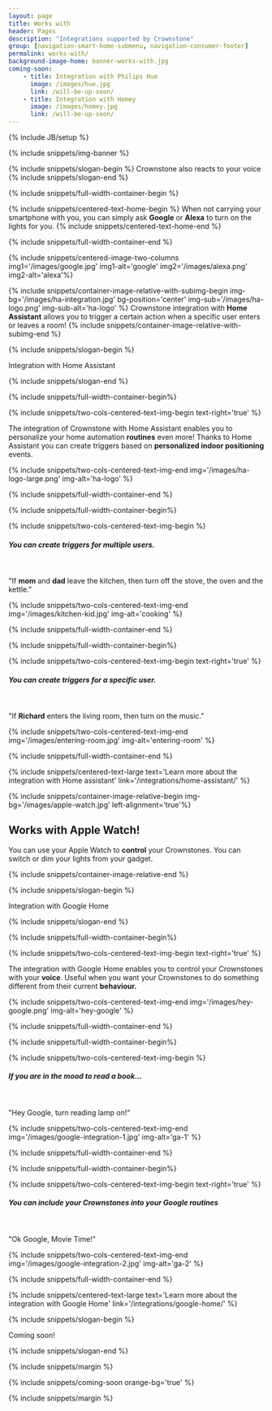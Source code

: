 ```yaml
---
layout: page
title: Works with
header: Pages
description: "Integrations supported by Crownstone"
group: [navigation-smart-home-submenu, navigation-consumer-footer]
permalink: works-with/
background-image-home: banner-works-with.jpg
coming-soon:
    - title: Integration with Philips Hue 
      image: /images/hue.jpg
      link: /will-be-up-soon/
    - title: Integration with Homey
      image: /images/homey.jpg
      link: /will-be-up-soon/
---
```



{% include JB/setup %}

{% include snippets/img-banner %}

{% include snippets/slogan-begin %}
Crownstone also reacts to your voice
{% include snippets/slogan-end %}

{% include snippets/full-width-container-begin %}

{% include snippets/centered-text-home-begin %}
When not carrying your smartphone with you, you can simply ask **Google** or **Alexa** to turn on the lights for you.
{% include snippets/centered-text-home-end %}

{% include snippets/full-width-container-end %}

{% include snippets/centered-image-two-columns img1='/images/google.jpg' img1-alt='google' img2='/images/alexa.png' img2-alt='alexa'%}

{% include snippets/container-image-relative-with-subimg-begin img-bg='/images/ha-integration.jpg' bg-position='center' img-sub='/images/ha-logo.png' img-sub-alt='ha-logo' %}
Crownstone integration with **Home Assistant** allows you to trigger a certain action when a specific user enters or leaves a room!
{% include snippets/container-image-relative-with-subimg-end %}

{% include snippets/slogan-begin %}

Integration with Home Assistant

{% include snippets/slogan-end %}


{% include snippets/full-width-container-begin%}

{% include snippets/two-cols-centered-text-img-begin text-right='true' %}

The integration of Crownstone with Home Assistant enables you to personalize your home automation **routines** even more! Thanks to Home Assistant you can create triggers based on **personalized indoor positioning** events. 
 
{% include snippets/two-cols-centered-text-img-end img='/images/ha-logo-large.png' img-alt='ha-logo' %}

{% include snippets/full-width-container-end %}


{% include snippets/full-width-container-begin%}

{% include snippets/two-cols-centered-text-img-begin %}

##### You can create triggers for multiple users.

<p>&nbsp;</p>

"If **mom** and **dad** leave the kitchen, then turn off the stove, the oven and the kettle."
 
{% include snippets/two-cols-centered-text-img-end img='/images/kitchen-kid.jpg' img-alt='cooking' %}

{% include snippets/full-width-container-end %}


{% include snippets/full-width-container-begin%}

{% include snippets/two-cols-centered-text-img-begin text-right='true' %}

##### You can create triggers for a specific user.

<p>&nbsp;</p>

"If **Richard** enters the living room, then turn on the music."
 
{% include snippets/two-cols-centered-text-img-end img='/images/entering-room.jpg' img-alt='entering-room' %}

{% include snippets/full-width-container-end %}


{% include snippets/centered-text-large text='Learn more about the integration with Home assistant' link='/integrations/home-assistant/' %}


{% include snippets/container-image-relative-begin img-bg='/images/apple-watch.jpg' left-alignment='true'%}

## Works with Apple Watch!

You can use your Apple Watch to **control** your Crownstones. You can switch or dim your lights from your gadget.

{% include snippets/container-image-relative-end %}



{% include snippets/slogan-begin %}

Integration with Google Home

{% include snippets/slogan-end %}


{% include snippets/full-width-container-begin%}

{% include snippets/two-cols-centered-text-img-begin text-right='true' %}

The integration with Google Home enables you to control your Crownstones with your **voice**. Useful when you want your Crownstones to do something different from their current **behaviour.**
 
{% include snippets/two-cols-centered-text-img-end img='/images/hey-google.png' img-alt='hey-google' %}

{% include snippets/full-width-container-end %}


{% include snippets/full-width-container-begin%}

{% include snippets/two-cols-centered-text-img-begin %}

##### If you are in the mood to read a book... 

<p>&nbsp;</p>

"Hey Google, turn reading lamp on!"
 
{% include snippets/two-cols-centered-text-img-end img='/images/google-integration-1.jpg' img-alt='ga-1' %}

{% include snippets/full-width-container-end %}


{% include snippets/full-width-container-begin%}

{% include snippets/two-cols-centered-text-img-begin text-right='true' %}

##### You can include your Crownstones into your Google **routines**

<p>&nbsp;</p>

"Ok Google, Movie Time!"
 
{% include snippets/two-cols-centered-text-img-end img='/images/google-integration-2.jpg' img-alt='ga-2' %}

{% include snippets/full-width-container-end %}

{% include snippets/centered-text-large text='Learn more about the integration with Google Home' link='/integrations/google-home/' %}


{% include snippets/slogan-begin %}

Coming soon!

{% include snippets/slogan-end %}

{% include snippets/margin %}

{% include snippets/coming-soon orange-bg='true' %} 

{% include snippets/margin %}